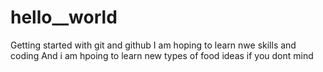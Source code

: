 # hello__world
Getting started with git and github 
I am hoping to learn nwe skills and coding
And i am hpoing to learn new types of food ideas if you dont mind
